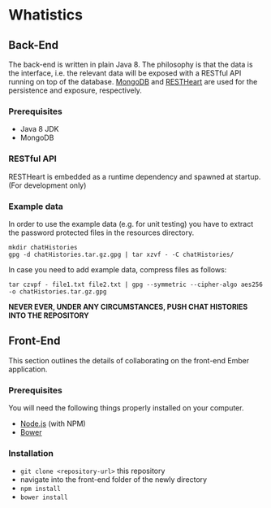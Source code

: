 # Whatistics

## Back-End

The back-end is written in plain Java 8. The philosophy is that the data is the interface, i.e. the relevant data will be exposed with a RESTful API running on top of the database. [MongoDB](https://www.mongodb.org/) and [RESTHeart](http://restheart.org/) are used for the persistence and exposure, respectively.

### Prerequisites
* Java 8 JDK
* MongoDB

### RESTful API
RESTHeart is embedded as a runtime dependency and spawned at startup. (For development only)

### Example data
In order to use the example data (e.g. for unit testing) you have to extract the password protected files in the resources directory.
```
mkdir chatHistories
gpg -d chatHistories.tar.gz.gpg | tar xzvf - -C chatHistories/
```
In case you need to add example data, compress files as follows:
```
tar czvpf - file1.txt file2.txt | gpg --symmetric --cipher-algo aes256 -o chatHistories.tar.gz.gpg
```
**NEVER EVER, UNDER ANY CIRCUMSTANCES, PUSH CHAT HISTORIES INTO THE REPOSITORY**

## Front-End
This section outlines the details of collaborating on the front-end Ember application.


### Prerequisites

You will need the following things properly installed on your computer.

* [Node.js](http://nodejs.org/) (with NPM) 
* [Bower](http://bower.io/)

### Installation

* `git clone <repository-url>` this repository
* navigate into the front-end folder of the newly directory
* `npm install`
* `bower install`